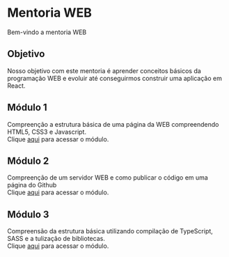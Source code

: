 # Mentoria WEB

Bem-vindo a mentoria WEB

## Objetivo

Nosso objetivo com este mentoria é aprender conceitos básicos da programação WEB e evoluir até conseguirmos construir uma aplicação em React.

## Módulo 1

Compreenção a estrutura básica de uma página da WEB compreendendo HTML5, CSS3 e Javascript.
<br>
Clique [aqui](https://github.com/guifabrin/eldorado_mentoria_web/blob/master/modulo_1/README.md) para acessar o módulo.

## Módulo 2

Compreenção de um servidor WEB e como publicar o código em uma página do Github
<br>
Clique [aqui](https://github.com/guifabrin/eldorado_mentoria_web/blob/master/modulo_2/README.md) para acessar o módulo.

## Módulo 3

Compreensão da estrutura básica utilizando compilação de TypeScript, SASS e a tulização de bibliotecas.
<br>
Clique [aqui](https://github.com/guifabrin/eldorado_mentoria_web/blob/master/modulo_3/README.md) para acessar o módulo.
